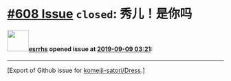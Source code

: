 # [\#608 Issue](https://github.com/komeiji-satori/Dress/issues/608) `closed`: 秀儿！是你吗

#### <img src="https://avatars.githubusercontent.com/u/4083816?v=4" width="50">[esrrhs](https://github.com/esrrhs) opened issue at [2019-09-09 03:21](https://github.com/komeiji-satori/Dress/issues/608):






-------------------------------------------------------------------------------



[Export of Github issue for [komeiji-satori/Dress](https://github.com/komeiji-satori/Dress).]
